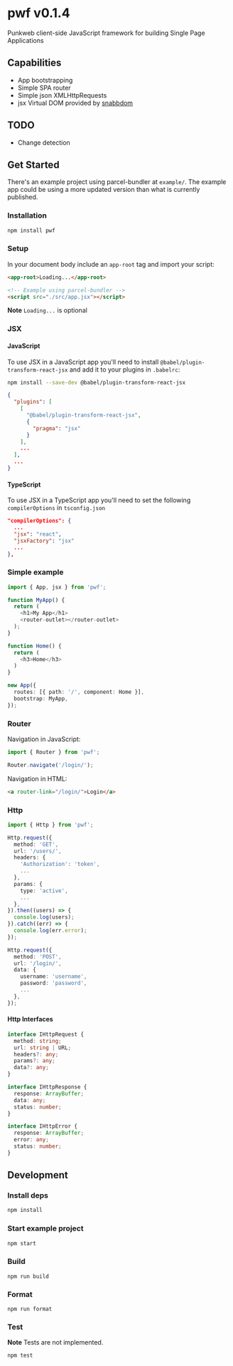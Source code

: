 # pwf v0.1.4

Punkweb client-side JavaScript framework for building Single Page Applications

## Capabilities

- App bootstrapping
- Simple SPA router
- Simple json XMLHttpRequests
- jsx Virtual DOM provided by [snabbdom](https://github.com/snabbdom/snabbdom)

## TODO

- Change detection

## Get Started

There's an example project using parcel-bundler at `example/`. The example app
could be using a more updated version than what is currently published.

### Installation

```bash
npm install pwf
```

### Setup

In your document body include an `app-root` tag and import your script:

```html
<app-root>Loading...</app-root>

<!-- Example using parcel-bundler -->
<script src="./src/app.jsx"></script>
```

**Note** `Loading...` is optional

### JSX

#### JavaScript

To use JSX in a JavaScript app you'll need to install
`@babel/plugin-transform-react-jsx` and add it to your plugins in `.babelrc`:

```bash
npm install --save-dev @babel/plugin-transform-react-jsx
```

```json
{
  "plugins": [
    [
      "@babel/plugin-transform-react-jsx",
      {
        "pragma": "jsx"
      }
    ],
    ...
  ],
  ...
}
```

#### TypeScript

To use JSX in a TypeScript app you'll need to set the following
`compilerOptions` in `tsconfig.json`

```json
"compilerOptions": {
  ...
  "jsx": "react",
  "jsxFactory": "jsx"
  ...
},
```

### Simple example

```typescript
import { App, jsx } from 'pwf';

function MyApp() {
  return (
    <h1>My App</h1>
    <router-outlet></router-outlet>
  );
}

function Home() {
  return (
    <h3>Home</h3>
  )
}

new App({
  routes: [{ path: '/', component: Home }],
  bootstrap: MyApp,
});
```

### Router

Navigation in JavaScript:

```typescript
import { Router } from 'pwf';

Router.navigate('/login/');
```

Navigation in HTML:

```html
<a router-link="/login/">Login</a>
```

### Http

```typescript
import { Http } from 'pwf';

Http.request({
  method: 'GET',
  url: '/users/',
  headers: {
    'Authorization': 'token',
    ...
  },
  params: {
    type: 'active',
    ...
  },
}).then((users) => {
  console.log(users);
}).catch((err) => {
  console.log(err.error);
});

Http.request({
  method: 'POST',
  url: '/login/',
  data: {
    username: 'username',
    password: 'password',
    ...
  },
});
```

#### Http Interfaces

```typescript
interface IHttpRequest {
  method: string;
  url: string | URL;
  headers?: any;
  params?: any;
  data?: any;
}

interface IHttpResponse {
  response: ArrayBuffer;
  data: any;
  status: number;
}

interface IHttpError {
  response: ArrayBuffer;
  error: any;
  status: number;
}
```

## Development

### Install deps

```bash
npm install
```

### Start example project

```bash
npm start
```

### Build

```
npm run build
```

### Format

```
npm run format
```

### Test

**Note** Tests are not implemented.

```
npm test
```
